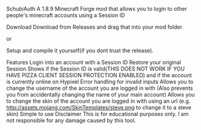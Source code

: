 SchubiAuth
A 1.8.9 Minecraft Forge mod that allows you to login to other people's minecraft accounts using a Session ID

Download
Download from Releases and drag that into your mod folder.

or

Setup and compile it yourself(if you dont trust the release).

Features
Login into an account with a Session ID
Restore your original Session
Shows if the Session ID is valid(THIS DOES NOT WORK IF YOU HAVE PIZZA CLIENT SESSION PROTECTION ENABLED) and if the account is currently online on Hypixel
Error handling for invalid inputs
Allows you to change the username of the account you are logged in with (Also prevents you from accidentally changing the name of your main account)
Allows you to change the skin of the account you are logged in with using an url (e.g. http://assets.mojang.com/SkinTemplates/steve.png to change it to a steve skin)
Simple to use
Disclaimer
This is for educational purposes only. I am not responsible for any damage caused by this tool.

